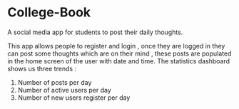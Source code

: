 # College-Book
A social media app for students to post their daily thoughts.

This app allows people to register and login , once they are logged in they can post some thoughts which are on their mind , 
these posts are populated in the home screen of the user with date and time.
The statistics dashboard shows us three trends :
1) Number of posts per day
2) Number of active users per day
3) Number of new users register per day
